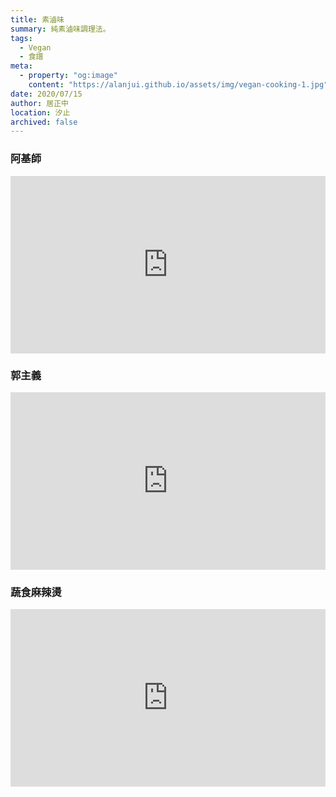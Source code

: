 ```yaml
---
title: 素滷味
summary: 純素滷味調理法。
tags:
  - Vegan
  - 食譜
meta:
  - property: "og:image"
    content: "https://alanjui.github.io/assets/img/vegan-cooking-1.jpg"
date: 2020/07/15
author: 居正中
location: 汐止
archived: false
---
```


### 阿基師

<div style="position: relative;
            padding-bottom: 56.25%; /* 16:9 */
            height: 0;">
  <iframe style="position: absolute;
                 top: 0;
                 left: 0;
                 width: 100%;
                 height: 100%;" 
    width="560" height="315" src="https://www.youtube.com/embed/i9PsKUazDZ8" frameborder="0" allow="accelerometer; autoplay; encrypted-media; gyroscope; picture-in-picture" allowfullscreen></iframe>
</div>

### 郭主義

<div style="position:relative; padding-bottom:56.25%; height:0;">
  <iframe style="position:absolute; top:0; left:0; width:100%; height:100%;" width="560" height="315" 
    src="https://www.youtube.com/embed/NNX01X_ao6g" 
    frameborder="0" allow="accelerometer; autoplay; encrypted-media; gyroscope; picture-in-picture" allowfullscreen></iframe>
</div>

### 蔬食麻辣燙

<div style="position:relative; padding-bottom:56.25%; height:0;">
  <iframe style="position:absolute; top:0; left:0; width:100%; height:100%;" width="560" height="315" 
    src="https://www.youtube.com/embed/F_0xs_FkS0c" 
    frameborder="0" allow="accelerometer; autoplay; encrypted-media; gyroscope; picture-in-picture" allowfullscreen></iframe>
</div>
